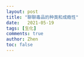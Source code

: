 ```yaml
---
layout: post
title: "聊聊毒品的种类和成瘾性"
date:   2021-05-19
tags: [生化]
comments: true
author: Zhen
toc: false
---
```

<!--stackedit_data:
eyJoaXN0b3J5IjpbLTIxMzk1NDY4Nyw3MzA5OTgxMTZdfQ==
-->